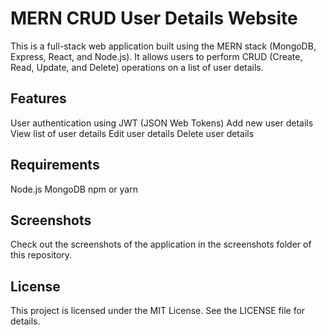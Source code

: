 # MERN CRUD User Details Website

This is a full-stack web application built using the MERN stack (MongoDB, Express, React, and Node.js). It allows users to perform CRUD (Create, Read, Update, and Delete) operations on a list of user details.

## Features

User authentication using JWT (JSON Web Tokens)
Add new user details
View list of user details
Edit user details
Delete user details


## Requirements

Node.js
MongoDB
npm or yarn

## Screenshots

Check out the screenshots of the application in the screenshots folder of this repository.

## License

This project is licensed under the MIT License. See the LICENSE file for details.



